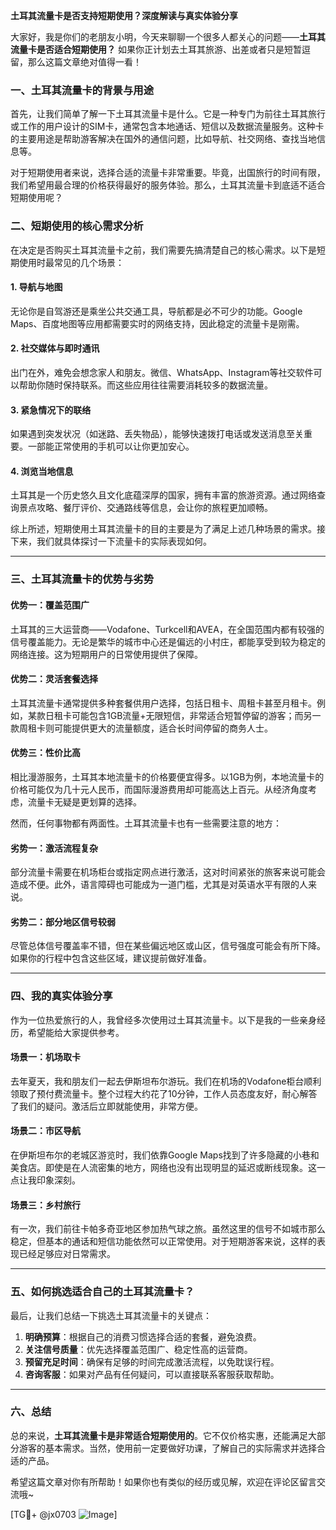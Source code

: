 **土耳其流量卡是否支持短期使用？深度解读与真实体验分享**

大家好，我是你们的老朋友小明，今天来聊聊一个很多人都关心的问题——**土耳其流量卡是否适合短期使用？** 如果你正计划去土耳其旅游、出差或者只是短暂逗留，那么这篇文章绝对值得一看！

### 一、土耳其流量卡的背景与用途

首先，让我们简单了解一下土耳其流量卡是什么。它是一种专门为前往土耳其旅行或工作的用户设计的SIM卡，通常包含本地通话、短信以及数据流量服务。这种卡的主要用途是帮助游客解决在国外的通信问题，比如导航、社交网络、查找当地信息等。

对于短期使用者来说，选择合适的流量卡非常重要。毕竟，出国旅行的时间有限，我们希望用最合理的价格获得最好的服务体验。那么，土耳其流量卡到底适不适合短期使用呢？

### 二、短期使用的核心需求分析

在决定是否购买土耳其流量卡之前，我们需要先搞清楚自己的核心需求。以下是短期使用时最常见的几个场景：

#### 1. **导航与地图**
无论你是自驾游还是乘坐公共交通工具，导航都是必不可少的功能。Google Maps、百度地图等应用都需要实时的网络支持，因此稳定的流量卡是刚需。

#### 2. **社交媒体与即时通讯**
出门在外，难免会想念家人和朋友。微信、WhatsApp、Instagram等社交软件可以帮助你随时保持联系。而这些应用往往需要消耗较多的数据流量。

#### 3. **紧急情况下的联络**
如果遇到突发状况（如迷路、丢失物品），能够快速拨打电话或发送消息至关重要。一部能正常使用的手机可以让你更加安心。

#### 4. **浏览当地信息**
土耳其是一个历史悠久且文化底蕴深厚的国家，拥有丰富的旅游资源。通过网络查询景点攻略、餐厅评价、交通路线等信息，会让你的旅程更加顺畅。

综上所述，短期使用土耳其流量卡的目的主要是为了满足上述几种场景的需求。接下来，我们就具体探讨一下流量卡的实际表现如何。

---

### 三、土耳其流量卡的优势与劣势

#### 优势一：覆盖范围广
土耳其的三大运营商——Vodafone、Turkcell和AVEA，在全国范围内都有较强的信号覆盖能力。无论是繁华的城市中心还是偏远的小村庄，都能享受到较为稳定的网络连接。这为短期用户的日常使用提供了保障。

#### 优势二：灵活套餐选择
土耳其流量卡通常提供多种套餐供用户选择，包括日租卡、周租卡甚至月租卡。例如，某款日租卡可能包含1GB流量+无限短信，非常适合短暂停留的游客；而另一款周租卡则可能提供更大的流量额度，适合长时间停留的商务人士。

#### 优势三：性价比高
相比漫游服务，土耳其本地流量卡的价格要便宜得多。以1GB为例，本地流量卡的价格可能仅为几十元人民币，而国际漫游费用却可能高达上百元。从经济角度考虑，流量卡无疑是更划算的选择。

然而，任何事物都有两面性。土耳其流量卡也有一些需要注意的地方：

#### 劣势一：激活流程复杂
部分流量卡需要在机场柜台或指定网点进行激活，这对时间紧张的旅客来说可能会造成不便。此外，语言障碍也可能成为一道门槛，尤其是对英语水平有限的人来说。

#### 劣势二：部分地区信号较弱
尽管总体信号覆盖率不错，但在某些偏远地区或山区，信号强度可能会有所下降。如果你的行程中包含这些区域，建议提前做好准备。

---

### 四、我的真实体验分享

作为一位热爱旅行的人，我曾经多次使用过土耳其流量卡。以下是我的一些亲身经历，希望能给大家提供参考。

#### 场景一：机场取卡
去年夏天，我和朋友们一起去伊斯坦布尔游玩。我们在机场的Vodafone柜台顺利领取了预付费流量卡。整个过程大约花了10分钟，工作人员态度友好，耐心解答了我们的疑问。激活后立即就能使用，非常方便。

#### 场景二：市区导航
在伊斯坦布尔的老城区游览时，我们依靠Google Maps找到了许多隐藏的小巷和美食店。即使是在人流密集的地方，网络也没有出现明显的延迟或断线现象。这一点让我印象深刻。

#### 场景三：乡村旅行
有一次，我们前往卡帕多奇亚地区参加热气球之旅。虽然这里的信号不如城市那么稳定，但基本的通话和短信功能依然可以正常使用。对于短期游客来说，这样的表现已经足够应对日常需求。

---

### 五、如何挑选适合自己的土耳其流量卡？

最后，让我们总结一下挑选土耳其流量卡的关键点：

1. **明确预算**：根据自己的消费习惯选择合适的套餐，避免浪费。
2. **关注信号质量**：优先选择覆盖范围广、稳定性高的运营商。
3. **预留充足时间**：确保有足够的时间完成激活流程，以免耽误行程。
4. **咨询客服**：如果对产品有任何疑问，可以直接联系客服获取帮助。

---

### 六、总结

总的来说，**土耳其流量卡是非常适合短期使用的**。它不仅价格实惠，还能满足大部分游客的基本需求。当然，使用前一定要做好功课，了解自己的实际需求并选择合适的产品。

希望这篇文章对你有所帮助！如果你也有类似的经历或见解，欢迎在评论区留言交流哦~

[TG💪+ @jx0703 ![Image](https://github.com/user-attachments/assets/dbca1d08-cadb-493c-b0ec-ad6f7a83f270)]